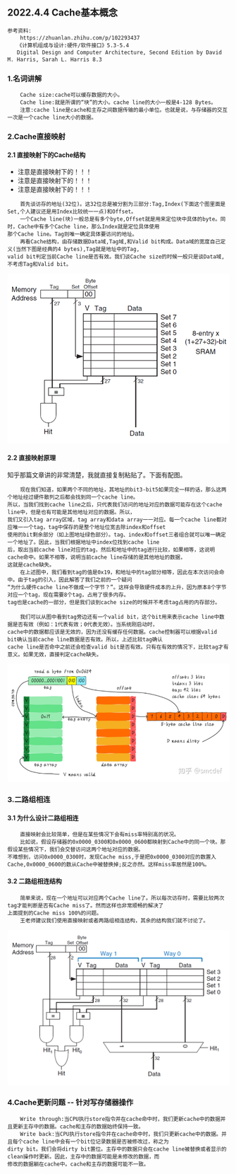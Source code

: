 ## 2022.4.4 Cache基本概念

```
参考资料:
    https://zhuanlan.zhihu.com/p/102293437
   《计算机组成与设计:硬件/软件接口》5.3-5.4
   Digital Design and Computer Architecture, Second Edition by David M. Harris, Sarah L. Harris 8.3
```

### 1.名词讲解

```
    Cache size:cache可以缓存数据的大小。
    Cache line:就是所谓的“块”的大小。cache line的大小一般是4-128 Bytes。
    注意:cache line是cache和主存之间数据传输的最小单位。也就是说，与存储器的交互一次是一个cache line大小的数据。
```

### 2.Cache直接映射

#### 2.1 直接映射下的Cache结构

- 注意是直接映射下的！！！
- 注意是直接映射下的！！！
- 注意是直接映射下的！！！
```
    首先谈访存的地址(32位)。这32位总是被分割为三部分:Tag,Index(下面这个图里面是Set,个人建议还是用Index比较统一一点)和Offset。
    一个Cache line(块)一般总是有多个byte,Offset就是用来定位块中具体的byte。同时，Cache中有多个Cache line，那么Index就是定位具体使用
那个Cache line。Tag则唯一确定具体要访问的地址。
    再看Cache结构，由存储数据Data域,Tag域,和Valid bit构成。Data域的宽度自己定义(当然下图是经典的4 bytes),Tag就是地址中的Tag,
valid bit判定当前Cache line是否有效。我们谈Cache size的时候一般只是谈Data域,不考虑Tag和Valid bit。
```
![输入图片说明](Cache%20Structure.png)

#### 2.2 直接映射原理
知乎那篇文章讲的非常清楚，我就直接复制粘贴了。下面有配图。
```
    现在我们知道，如果两个不同的地址，其地址的bit3-bit5如果完全一样的话，那么这两个地址经过硬件散列之后都会找到同一个cache line。
所以，当我们找到cache line之后，只代表我们访问的地址对应的数据可能存在这个cache line中，但是也有可能是其他地址对应的数据。所以，
我们又引入tag array区域，tag array和data array一一对应。每一个cache line都对应唯一一个tag，tag中保存的是整个地址位宽去除index和offset
使用的bit剩余部分（如上图地址绿色部分）。tag、index和offset三者组合就可以唯一确定一个地址了。因此，当我们根据地址中index位找到cache line
后，取出当前cache line对应的tag，然后和地址中的tag进行比较，如果相等，这说明cache命中。如果不相等，说明当前cache line存储的是其他地址的数据，
这就是cache缺失。
    在上述图中，我们看到tag的值是0x19，和地址中的tag部分相等，因此在本次访问会命中。由于tag的引入，因此解答了我们之前的一个疑问
“为什么硬件cache line不做成一个字节？”。这样会导致硬件成本的上升，因为原本8个字节对应一个tag，现在需要8个tag，占用了很多内存。
tag也是cache的一部分，但是我们谈到cache size的时候并不考虑tag占用的内存部分。

    我们可以从图中看到tag旁边还有一个valid bit，这个bit用来表示cache line中数据是否有效（例如：1代表有效；0代表无效）。当系统刚启动时，
cache中的数据都应该是无效的，因为还没有缓存任何数据。cache控制器可以根据valid bit确认当前cache line数据是否有效。所以，上述比较tag确认
cache line是否命中之前还会检查valid bit是否有效。只有在有效的情况下，比较tag才有意义。如果无效，直接判定cache缺失。
```
![Cache直接映射.png](Cache直接映射.png)

### 3.二路组相连
#### 3.1 为什么设计二路组相连
```
    直接映射会比较简单，但是在某些情况下会有miss率特别高的状况。
    比如说，假设存储器的0x0000_0300和0x0000_0600都映射到Cache中的同一个块。那假设某些情况下，我们会交替访问这两个地址对应的数据。
不难想到，访问0x0000_0300时，发现Cache miss,于是把0x0000_0300对应的数置入Cache,0x0000_0600的数从Cache中被替换掉;反之亦然。这样miss率居然是100%。
```

#### 3.2 二路组相连结构
```
    简单来说，现在一个地址可以对应两个Cache line了。所以每次访存时，需要比较两次tag才能判断是否有Cache miss了。然而这样也非常顺畅的解决了
上面提到的Cache miss 100%的问题。
    王老师建议我们使用直接映射或者两路组相连结构，其余的结构我们就不讨论了。
```
![输入图片说明](Cache%20Structure2.png)

### 4.Cache更新问题 -- 针对写存储器操作
```
    Write through:当CPU执行store指令并在cache命中时，我们更新cache中的数据并且更新主存中的数据。cache和主存的数据始终保持一致。
    Write back:当CPU执行store指令并在cache命中时，我们只更新cache中的数据。并且每个cache line中会有一个bit位记录数据是否被修改过，称之为
dirty bit。我们会将dirty bit置位。主存中的数据只会在cache line被替换或者显示的clean操作时更新。因此，主存中的数据可能是未修改的数据，而
修改的数据躺在cache中。cache和主存的数据可能不一致。
```


